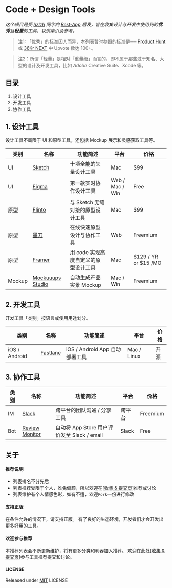# Code + Design Tools

*这个项目是受 [hzlzh](https://github.com/hzlzh) 同学的 [Best-App](https://github.com/hzlzh/Best-App) 启发，旨在收集设计与开发中使用到的**优秀**且**轻量**的工具，以供索引及参考。*

> 注1: 「优秀」的标准因人而异，本列表暂时参照的标准是── [Product Hunt](https://www.producthunt.com/) 或 [36Kr NEXT](http://next.36kr.com/posts) 中 Upvote 数达 100+。

> 注2：所谓「轻量」是相对「重量级」而言的，即不属于那些过于知名、大型的设计及开发工具，比如 *Adobe* Creative Suite、Xcode 等。



## 目录

1. 设计工具
2. 开发工具
3. 协作工具




## 1. 设计工具

设计工具不局限于 UI 和原型工具，还包括 Mockup 展示和灵感获取工具等。

| 类别     | 名称                 | 功能简述                  | 平台              | 价格                   |
| ------ | ------------------ | --------------------- | --------------- | -------------------- |
| UI     | [Sketch]           | 十项全能的矢量设计工具           | Mac             | $99                  |
| UI     | [Figma]            | 第一款实时协作设计工具           | Web / Mac / Win | Free                 |
| 原型     | [Flinto]           | 与 Sketch 无缝对接的原型设计工具  | Mac             | $99                  |
| 原型     | [墨刀]               | 在线快速原型设计与协作工具         | Web             | Freemium             |
| 原型     | [Framer]           | 用 code 实现高度自定义的原型设计工具 | Mac             | $129 / YR or $15 /MO |
| Mockup | [Mockuuups Studio] | 自动生成产品实景 Mockup       | Mac / Win       | Freemium             |



## 2. 开发工具

开发工具「类别」按语言或使用用途划分。

| 类别            | 名称         | 功能简述                     | 平台          | 价格   |
| ------------- | ---------- | ------------------------ | ----------- | ---- |
| iOS / Android | [Fastlane] | iOS / Android App 自动部署工具 | Mac / Linux | 开源   |



## 3. 协作工具

| 类别   | 名称               | 功能简述                               | 平台    | 价格       |
| ---- | ---------------- | ---------------------------------- | ----- | -------- |
| IM   | [Slack]          | 跨平台的团队沟通 / 分享工具                    | 跨平台   | Freemium |
| Bot  | [Review Monitor] | 自动将 App Store 用户评价发至 Slack / email | Slack | Free     |



## 关于

#### 推荐说明

* 列表排名不分先后
* 列表推荐受限于个人，难免偏颇，所以欢迎在\[[收集 & 提交页]\]推荐或讨论
* 列表维护有个人情感色彩，如有不适，欢迎`Fork`一份进行修改

#### 支持正版

在条件允许的情况下，请支持正版。
有了良好的生态环境，开发者们才会开发出更多好用的工具。

#### 欢迎参与推荐

本推荐列表会不断更新维护，将有更多分类和利器加入推荐。
欢迎在此处\[[收集 & 提交页]\]参与工具推荐提交和讨论。

#### LICENSE

Released under [MIT] LICENSE

[收集 & 提交页]: https://github.com/zoomyale/Code-Design-Tools/issues/
[MIT]: https://rem.mit-license.org/

[Fastlane]: https://github.com/fastlane/fastlane/
[Sketch]: https://sketchapp.com/
[Slack]: https://slack.com/
[Flinto]: https://www.flinto.com/
[Review Monitor]: https://launchkit.io/reviews/
[Mockuuups Studio]: https://mockuuups.studio/
[墨刀]: https://modao.cc/
[Framer]: https://framer.com/
[Figma]: https://www.figma.com/